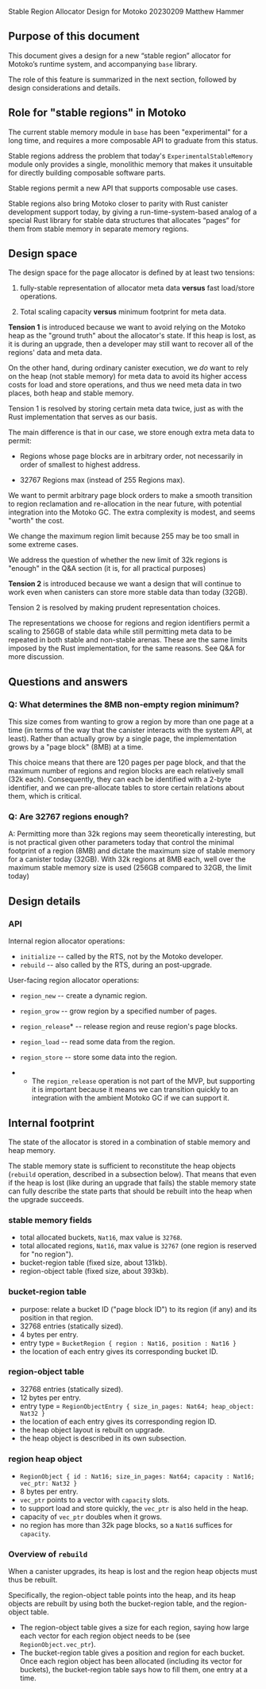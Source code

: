 Stable Region Allocator Design for Motoko
20230209
Matthew Hammer

## Purpose of this document

This document gives a design for a new “stable region” allocator for Motoko’s runtime system, and accompanying `base` library.

The role of this feature is summarized in the next section,
followed by design considerations and details.


## Role for "stable regions" in Motoko

The current stable memory module in `base` has been "experimental" for a long time, and requires a more composable API to graduate from this status.

Stable regions address the problem that today's `ExperimentalStableMemory` module only provides a single, monolithic memory that makes it unsuitable for directly building composable software parts.

Stable regions permit a new API that supports composable use cases.

Stable regions also bring Motoko closer to parity with Rust canister development support today, by giving a run-time-system-based analog of a special Rust library for stable data structures that allocates “pages” for them from stable memory in separate memory regions.


## Design space

The design space for the page allocator is defined by at least two
tensions:

 1. fully-stable representation of allocator meta data **versus** fast load/store operations.

 2. Total scaling capacity **versus** minimum footprint for meta data.


**Tension 1** is introduced because we want to avoid relying on the Motoko heap as the "ground truth" about the allocator's state.  If this heap is lost, as it is during an upgrade, then a developer may still want to recover all of the regions' data and meta data.

On the other hand, during ordinary canister execution, we *do* want to rely on the heap (not stable memory) for meta data to avoid its higher access costs for load and store operations, and thus we need meta data in two places, both heap and stable memory.

Tension 1 is resolved by storing certain meta data twice, just as with the Rust implementation that serves as our basis.

The main difference is that in our case, we store enough extra meta data to permit:

 - Regions whose page blocks are in arbitrary order, not
   necessarily in order of smallest to highest address.

 - 32767 Regions max (instead of 255 Regions max).

We want to permit arbitrary page block orders to make a smooth
transition to region reclamation and re-allocation in the near
future, with potential integration into the Motoko GC.  The
extra complexity is modest, and seems "worth" the cost.

We change the maximum region limit because 255 may be too small in
some extreme cases.

We address the question of whether the new limit of 32k regions is
"enough" in the Q&A section (it is, for all practical purposes)


**Tension 2** is introduced because we want a design that will continue
to work even when canisters can store more stable data than today (32GB).

Tension 2 is resolved by making prudent representation choices.

The representations we choose for regions and region identifiers
permit a scaling to 256GB of stable data while still permitting meta
data to be repeated in both stable and non-stable arenas.  These are
the same limits imposed by the Rust implementation, for the same
reasons.  See Q&A for more discussion.



## Questions and answers

### Q: What determines the 8MB non-empty region minimum?

This size comes from wanting to grow a region by more than one page at
a time (in terms of the way that the canister interacts with the
system API, at least).  Rather than actually grow by a single page,
the implementation grows by a "page block" (8MB) at a time.

This choice means that there are 120 pages per page block, and that
the maximum number of regions and region blocks are each relatively
small (32k each).  Consequently, they can each be identified with a
2-byte identifier, and we can pre-allocate tables to store certain
relations about them, which is critical.

### Q: Are 32767 regions enough?

A: Permitting more than 32k regions may seem theoretically
interesting, but is not practical given other parameters today that
control the minimal footprint of a region (8MB) and dictate the
maximum size of stable memory for a canister today (32GB).  With 32k
regions at 8MB each, well over the maximum stable memory size is used
(256GB compared to 32GB, the limit today)


## Design details

### API

Internal region allocator operations:


 - `initialize` -- called by the RTS, not by the Motoko developer.
 - `rebuild` -- also called by the RTS, during an post-upgrade.


User-facing region allocator operations:

 - `region_new` -- create a dynamic region.
 - `region_grow` -- grow region by a specified number of pages.
 - `region_release`* -- release region and reuse region's page blocks.
 - `region_load` -- read some data from the region.
 - `region_store` -- store some data into the region.


 - * The `region_release` operation is not part of the MVP, but supporting it
   is important because it means we can transition quickly to an integration
   with the ambient Motoko GC if we can support it.

## Internal footprint

The state of the allocator is stored in a combination of stable memory and heap memory.

The stable memory state is sufficient to reconstitute the heap objects
(`rebuild` operation, described in a subsection below).  That means
that even if the heap is lost (like during an upgrade that fails) the
stable memory state can fully describe the state parts that should be
rebuilt into the heap when the upgrade succeeds.

### stable memory fields

 - total allocated buckets, `Nat16`, max value is `32768`.
 - total allocated regions, `Nat16`, max value is `32767` (one region is reserved for "no region").
 - bucket-region table (fixed size, about 131kb).
 - region-object table (fixed size, about 393kb).

### bucket-region table

 - purpose: relate a bucket ID ("page block ID") to its region (if any) and its position in that region.
 - 32768 entries (statically sized).
 - 4 bytes per entry.
 - entry type = `BucketRegion { region : Nat16, position : Nat16 }`
 - the location of each entry gives its corresponding bucket ID.

### region-object table

 - 32768 entries (statically sized).
 - 12 bytes per entry.
 - entry type = `RegionObjectEntry { size_in_pages: Nat64; heap_object: Nat32 }`
 - the location of each entry gives its corresponding region ID.
 - the heap object layout is rebuilt on upgrade.
 - the heap object is described in its own subsection.

### region heap object

 - `RegionObject { id : Nat16; size_in_pages: Nat64; capacity : Nat16; vec_ptr: Nat32 }`
 - 8 bytes per entry.
 - `vec_ptr` points to a vector with `capacity` slots.
 - to support load and store quickly, the `vec_ptr` is also held in the heap.
 - capacity of `vec_ptr` doubles when it grows.
 - no region has more than 32k page blocks, so a `Nat16` suffices for `capacity`.

### Overview of `rebuild`

When a canister upgrades, its heap is lost and the region heap objects must thus be rebuilt.

Specifically, the region-object table points into the heap, and its heap objects are
rebuilt by using both the bucket-region table, and the region-object table.

 - The region-object table gives a size for each region, saying how large each vector for each region object needs to be (see `RegionObject.vec_ptr`).
 - The bucket-region table gives a position and region for each bucket.  Once each region object has been allocated (including its vector for buckets), the bucket-region table says how to fill them, one entry at a time.
